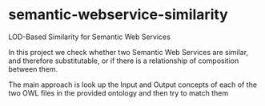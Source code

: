 # semantic-webservice-similarity
LOD-Based Similarity for Semantic Web Services

In this project we check whether two Semantic Web Services are similar, and
therefore substitutable, or if there is a relationship of composition between them. 

The main approach is look up the Input and Output concepts of each of the two OWL files 
in the provided ontology and then try to match them
